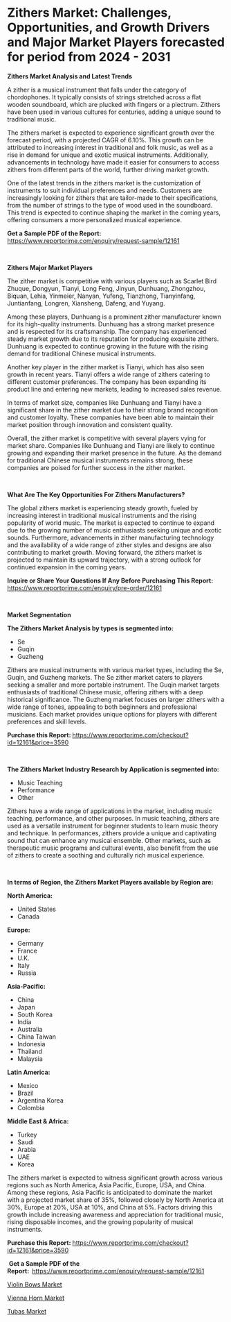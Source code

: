 <p><h1>Zithers Market: Challenges, Opportunities, and Growth Drivers and Major Market Players forecasted for period from 2024 - 2031</h1></p><p><strong>Zithers Market Analysis and Latest Trends</strong></p>
<p><p>A zither is a musical instrument that falls under the category of chordophones. It typically consists of strings stretched across a flat wooden soundboard, which are plucked with fingers or a plectrum. Zithers have been used in various cultures for centuries, adding a unique sound to traditional music.</p><p>The zithers market is expected to experience significant growth over the forecast period, with a projected CAGR of 6.10%. This growth can be attributed to increasing interest in traditional and folk music, as well as a rise in demand for unique and exotic musical instruments. Additionally, advancements in technology have made it easier for consumers to access zithers from different parts of the world, further driving market growth.</p><p>One of the latest trends in the zithers market is the customization of instruments to suit individual preferences and needs. Customers are increasingly looking for zithers that are tailor-made to their specifications, from the number of strings to the type of wood used in the soundboard. This trend is expected to continue shaping the market in the coming years, offering consumers a more personalized musical experience.</p></p>
<p><strong>Get a Sample PDF of the Report:&nbsp;</strong> <a href="https://www.reportprime.com/enquiry/request-sample/12161">https://www.reportprime.com/enquiry/request-sample/12161</a></p>
<p>&nbsp;</p>
<p><strong>Zithers Major Market Players</strong></p>
<p><p>The zither market is competitive with various players such as Scarlet Bird Zhuque, Dongyun, Tianyi, Long Feng, Jinyun, Dunhuang, Zhongzhou, Biquan, Lehia, Yinmeier, Nanyan, Yufeng, Tianzhong, Tianyinfang, Juntianfang, Longren, Xiansheng, Dafeng, and Yuyang. </p><p>Among these players, Dunhuang is a prominent zither manufacturer known for its high-quality instruments. Dunhuang has a strong market presence and is respected for its craftsmanship. The company has experienced steady market growth due to its reputation for producing exquisite zithers. Dunhuang is expected to continue growing in the future with the rising demand for traditional Chinese musical instruments.</p><p>Another key player in the zither market is Tianyi, which has also seen growth in recent years. Tianyi offers a wide range of zithers catering to different customer preferences. The company has been expanding its product line and entering new markets, leading to increased sales revenue.</p><p>In terms of market size, companies like Dunhuang and Tianyi have a significant share in the zither market due to their strong brand recognition and customer loyalty. These companies have been able to maintain their market position through innovation and consistent quality.</p><p>Overall, the zither market is competitive with several players vying for market share. Companies like Dunhuang and Tianyi are likely to continue growing and expanding their market presence in the future. As the demand for traditional Chinese musical instruments remains strong, these companies are poised for further success in the zither market.</p></p>
<p>&nbsp;</p>
<p><strong>What Are The Key Opportunities For Zithers Manufacturers?</strong></p>
<p><p>The global zithers market is experiencing steady growth, fueled by increasing interest in traditional musical instruments and the rising popularity of world music. The market is expected to continue to expand due to the growing number of music enthusiasts seeking unique and exotic sounds. Furthermore, advancements in zither manufacturing technology and the availability of a wide range of zither styles and designs are also contributing to market growth. Moving forward, the zithers market is projected to maintain its upward trajectory, with a strong outlook for continued expansion in the coming years.</p></p>
<p><strong>Inquire or Share Your Questions If Any Before Purchasing This Report:</strong> <a href="https://www.reportprime.com/enquiry/pre-order/12161">https://www.reportprime.com/enquiry/pre-order/12161</a></p>
<p>&nbsp;</p>
<p><strong>Market Segmentation</strong></p>
<p><strong>The Zithers Market Analysis by types is segmented into:</strong></p>
<p><ul><li>Se</li><li>Guqin</li><li>Guzheng</li></ul></p>
<p><p>Zithers are musical instruments with various market types, including the Se, Guqin, and Guzheng markets. The Se zither market caters to players seeking a smaller and more portable instrument. The Guqin market targets enthusiasts of traditional Chinese music, offering zithers with a deep historical significance. The Guzheng market focuses on larger zithers with a wide range of tones, appealing to both beginners and professional musicians. Each market provides unique options for players with different preferences and skill levels.</p></p>
<p><strong>Purchase this Report:&nbsp;</strong><a href="https://www.reportprime.com/checkout?id=12161&price=3590">https://www.reportprime.com/checkout?id=12161&price=3590</a></p>
<p>&nbsp;</p>
<p><strong>The Zithers Market Industry Research by Application is segmented into:</strong></p>
<p><ul><li>Music Teaching</li><li>Performance</li><li>Other</li></ul></p>
<p><p>Zithers have a wide range of applications in the market, including music teaching, performance, and other purposes. In music teaching, zithers are used as a versatile instrument for beginner students to learn music theory and technique. In performances, zithers provide a unique and captivating sound that can enhance any musical ensemble. Other markets, such as therapeutic music programs and cultural events, also benefit from the use of zithers to create a soothing and culturally rich musical experience.</p></p>
<p>&nbsp;</p>
<p><strong>In terms of Region, the Zithers Market Players available by Region are:</strong></p>
<p>
    <p> <strong> North America: </strong>
        <ul>
            <li>United States</li>
            <li>Canada</li>
        </ul>
        </p> 
    <p> <strong> Europe: </strong>
        <ul>
            <li>Germany</li>
            <li>France</li>
            <li>U.K.</li>
            <li>Italy</li>
            <li>Russia</li>
        </ul>
        </p> 
    <p> <strong> Asia-Pacific: </strong>
        <ul>
            <li>China</li>
            <li>Japan</li>
            <li>South Korea</li>
            <li>India</li>
            <li>Australia</li>
            <li>China Taiwan</li>
            <li>Indonesia</li>
            <li>Thailand</li>
            <li>Malaysia</li>
        </ul>
        </p> 
    <p> <strong> Latin America: </strong>
        <ul>
            <li>Mexico</li>
            <li>Brazil</li>
            <li>Argentina Korea</li>
            <li>Colombia</li>
        </ul>
        </p> 
    <p> <strong> Middle East & Africa: </strong>
        <ul>
            <li>Turkey</li>
            <li>Saudi</li>
            <li>Arabia</li>
            <li>UAE</li>
            <li>Korea</li>
        </ul>
    </p>
    </p>
<p><p>The zithers market is expected to witness significant growth across various regions such as North America, Asia Pacific, Europe, USA, and China. Among these regions, Asia Pacific is anticipated to dominate the market with a projected market share of 35%, followed closely by North America at 30%, Europe at 20%, USA at 10%, and China at 5%. Factors driving this growth include increasing awareness and appreciation for traditional music, rising disposable incomes, and the growing popularity of musical instruments.</p></p>
<p><strong>Purchase this Report: </strong><a href="https://www.reportprime.com/checkout?id=12161&price=3590">https://www.reportprime.com/checkout?id=12161&price=3590</a></p>
<p>&nbsp;<strong>Get a Sample PDF of the Report:&nbsp;&nbsp;</strong><a href="https://www.reportprime.com/enquiry/request-sample/12161">https://www.reportprime.com/enquiry/request-sample/12161</a></p>
<p><strong></strong></p>
<p><p><a href="https://github.com/vimar16th/Market-Research-Report-List-3/blob/main/violin-bows-market.md">Violin Bows Market</a></p><p><a href="https://github.com/luckyshygirl/Market-Research-Report-List-3/blob/main/vienna-horn-market.md">Vienna Horn Market</a></p><p><a href="https://github.com/markusgodoy/Market-Research-Report-List-2/blob/main/tubas-market.md">Tubas Market</a></p></p>